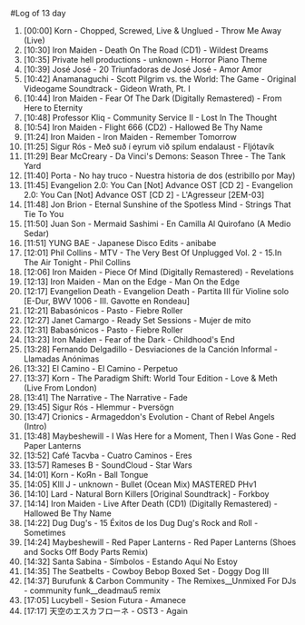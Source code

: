 #Log of 13 day

1. [00:00] Korn - Chopped, Screwed, Live & Unglued - Throw Me Away (Live)
1. [10:30] Iron Maiden - Death On The Road (CD1) - Wildest Dreams
1. [10:35] Private hell productions - unknown - Horror Piano Theme
1. [10:39] José José - 20 Triunfadoras de José José - Amor Amor
1. [10:42] Anamanaguchi - Scott Pilgrim vs. the World: The Game - Original Videogame Soundtrack - Gideon Wrath, Pt. I
1. [10:44] Iron Maiden - Fear Of The Dark (Digitally Remastered) - From Here to Eternity
1. [10:48] Professor Kliq - Community Service II - Lost In The Thought
1. [10:54] Iron Maiden - Flight 666 (CD2) - Hallowed Be Thy Name
1. [11:24] Iron Maiden - Iron Maiden - Remember Tomorrow
1. [11:25] Sigur Rós - Með suð í eyrum við spilum endalaust - Fljótavík
1. [11:29] Bear McCreary - Da Vinci's Demons: Season Three - The Tank Yard
1. [11:40] Porta - No hay truco - Nuestra historia de dos (estribillo por May)
1. [11:45] Evangelion 2.0: You Can [Not] Advance OST [CD 2] - Evangelion 2.0: You Can [Not] Advance OST [CD 2] - L'Agresseur [2EM-03]
1. [11:48] Jon Brion - Eternal Sunshine of the Spotless Mind - Strings That Tie To You
1. [11:50] Juan Son - Mermaid Sashimi - En Camilla Al Quirofano (A Medio Sedar)
1. [11:51] YUNG BAE - Japanese Disco Edits - anibabe
1. [12:01] Phil Collins - MTV - The Very Best Of Unplugged Vol. 2 - 15.In The Air Tonight - Phil Collins
1. [12:06] Iron Maiden - Piece Of Mind (Digitally Remastered) - Revelations
1. [12:13] Iron Maiden - Man on the Edge - Man On the Edge
1. [12:17] Evangelion Death - Evangelion Death - Partita III für Violine solo [E-Dur, BWV 1006 - III. Gavotte en Rondeau]
1. [12:21] Babasónicos - Pasto - Fiebre Roller
1. [12:27] Janet Camargo - Ready Set Sessions - Mujer de mito
1. [12:31] Babasónicos - Pasto - Fiebre Roller
1. [13:23] Iron Maiden - Fear of the Dark - Childhood's End
1. [13:28] Fernando Delgadillo - Desviaciones de la Canción Informal - Llamadas Anónimas
1. [13:32] El Camino - El Camino - Perpetuo
1. [13:37] Korn - The Paradigm Shift: World Tour Edition - Love & Meth (Live From London)
1. [13:41] The Narrative - The Narrative - Fade
1. [13:45] Sigur Rós - Hlemmur - Þversögn
1. [13:47] Crionics - Armageddon's Evolution - Chant of Rebel Angels (Intro)
1. [13:48] Maybeshewill - I Was Here for a Moment, Then I Was Gone - Red Paper Lanterns
1. [13:52] Café Tacvba - Cuatro Caminos - Eres
1. [13:57] Rameses B - SoundCloud - Star Wars
1. [14:01] Korn - KoЯn - Ball Tongue
1. [14:05] KIll J - unknown - Bullet (Ocean Mix) MASTERED PHv1
1. [14:10] Lard - Natural Born Killers [Original Soundtrack] - Forkboy
1. [14:14] Iron Maiden - Live After Death (CD1) (Digitally Remastered) - Hallowed Be Thy Name
1. [14:22] Dug Dug's - 15 Éxitos de los Dug Dug's Rock and Roll - Sometimes
1. [14:24] Maybeshewill - Red Paper Lanterns - Red Paper Lanterns (Shoes and Socks Off Body Parts Remix)
1. [14:32] Santa Sabina - Símbolos - Estando Aquí No Estoy
1. [14:35] The Seatbelts - Cowboy Bebop Boxed Set - Doggy Dog III
1. [14:37] Burufunk & Carbon Community - The Remixes__Unmixed For DJs - community funk__deadmau5 remix
1. [17:05] Lucybell - Sesion Futura - Amanece
1. [17:17] 天空のエスカフローネ - OST3 - Again
